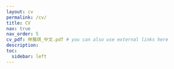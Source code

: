 ```yaml
---
layout: cv
permalink: /cv/
title: CV
nav: true
nav_order: 5
cv_pdf: 林雅琪_中文.pdf # you can also use external links here
description: 
toc:
  sidebar: left
---
```

